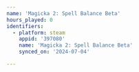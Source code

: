 ```yaml
---
name: 'Magicka 2: Spell Balance Beta'
hours_played: 0
identifiers:
  - platform: steam
    appid: '397080'
    name: 'Magicka 2: Spell Balance Beta'
    synced_on: '2024-07-04'

---
```

